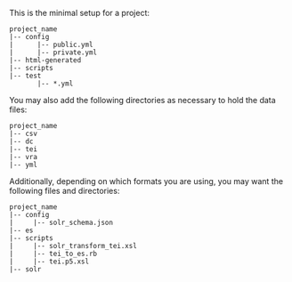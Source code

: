 This is the minimal setup for a project:

```
project_name
|-- config
|      |-- public.yml
|      |-- private.yml
|-- html-generated
|-- scripts
|-- test
       |-- *.yml
```

You may also add the following directories as necessary to hold the data files:

```
project_name
|-- csv
|-- dc
|-- tei
|-- vra
|-- yml
```

Additionally, depending on which formats you are using, you may want the following files and directories:

```
project_name
|-- config
|     |-- solr_schema.json
|-- es
|-- scripts
|     |-- solr_transform_tei.xsl
|     |-- tei_to_es.rb
|     |-- tei.p5.xsl
|-- solr
```